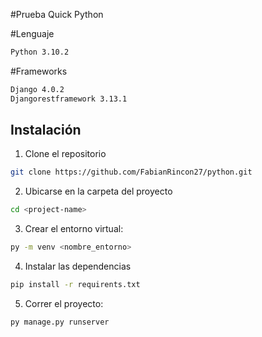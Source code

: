 #Prueba Quick Python

#Lenguaje

```sh
Python 3.10.2
```

#Frameworks
```sh
Django 4.0.2
Djangorestframework 3.13.1
```

## Instalación

1. Clone el repositorio

```sh
git clone https://github.com/FabianRincon27/python.git
```

2. Ubicarse en la carpeta del proyecto

```sh
cd <project-name>
```

3. Crear el entorno virtual:

```sh
py -m venv <nombre_entorno>
```

4. Instalar las dependencias

```sh
pip install -r requirents.txt
```

5. Correr el proyecto:

```sh
py manage.py runserver
```
